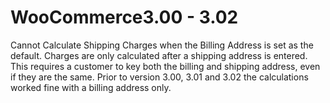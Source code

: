 # WooCommerce3.00 - 3.02
Cannot Calculate Shipping Charges when the Billing Address is set as the default.  Charges are only calculated after a shipping address is entered.  This requires a customer to key both the billing and shipping address, even if they are the same.
Prior to version 3.00, 3.01 and 3.02 the calculations worked fine with a billing address only.
